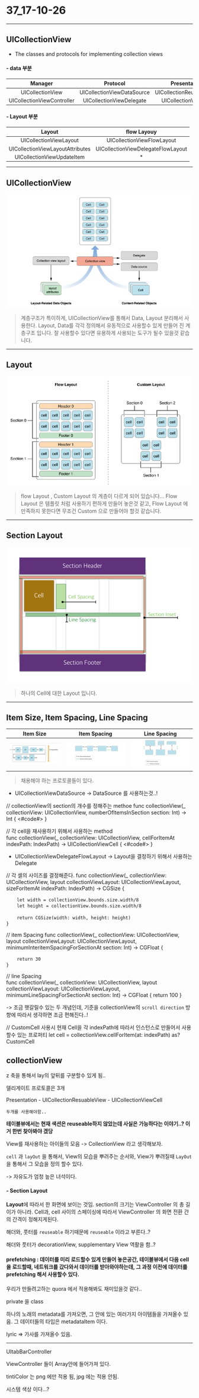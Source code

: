 # 37_17-10-26

---

## UICollectionView

- The classes and protocols for implementing collection views <br>

	
#### - data 부분

| Manager |Protocol |Presentation | 
| :-----: | :-----: | :-----:|
| UICollectionView |UICollectionViewDataSource |  UICollectionReusableView|
| UICollectionViewController |  UICollectionViewDelegate | UICollectionViewCell|

#### - Layout 부분

| Layout | flow Layouy |
| :-----: | :-----: | 
| UICollectionViewLayout| UICollectionViewFlowLayout| 
|UICollectionViewLayoutAttributes | UICollectionViewDelegateFlowLayout|
| UICollectionViewUpdateItem | * |

---

## UICollectionView

<p align="center">

![screen](/study/image/UICollectionView.jpg)

</p>

> 계층구조가 특이하게, UICollectionView를 통해서 Data, Layout 분리해서 사용한다. Layout, Data를 각각 정의해서 유동적으로 사용할수 있게 만들어 진 계층구조 입니다. 잘 사용할수 있다면 유용하게 사용되는 도구가 될수 있을것 같습니다.


---

## Layout 

<p align="center">

![screen](/study/image/UICollectionView-1.jpg)

</p>

> flow Layout , Custom Layout 의 계층이 다르게 되어 있습니다... Flow Layout 은 템플릿 처럼 사용하기 편하게 만들어 놓은것 같고, Flow Layout 에 만족하지 못한다면 무조건 Custom 으로 만들어야 할것 같습니다.


---

## Section Layout 

<p align="center">

![screen](/study/image/UICollectionView-2.jpg)

</p>

> 하나의 Cell에 대한 Layout 입니다.


---

## Item Size, Item Spacing, Line Spacing 

| Item Size | Item Spacing | Line Spacing |
| :-------: | :-------: | :-------: |
|![screen](/study/image/UICollectionView-3.jpg) |![screen](/study/image/UICollectionView-4.jpg) | ![screen](/study/image/UICollectionView-5.jpg) |
















> 채용해야 하는 프로토콜들이 있다.


- UICollectionViewDataSource
 	-> DataSource 를 사용하는것..!
 	
// collectionView의 section의 개수를 정해주는 methoe
func collectionView(_ collectionView: UICollectionView, numberOfItemsInSection section: Int) -> Int {
        <#code#>
    }
    
    
// 각 cell을 재사용하기 위해서 사용하는 method     
func collectionView(_ collectionView: UICollectionView, cellForItemAt indexPath: IndexPath) -> UICollectionViewCell {
        <#code#>
    }


- UICollectionViewDelegateFlowLayout 
	-> Layout을 결정하기 위해서 사용하는 Delegate 

// 각 셀의 사이즈를 결정해준다.
func collectionView(_ collectionView: UICollectionView, layout collectionViewLayout: UICollectionViewLayout, sizeForItemAt indexPath: IndexPath) -> CGSize {
        

        let width = collectionView.bounds.size.width/8
        let height = collectionView.bounds.size.width/8
        
        return CGSize(width: width, height: height)
    }
    
    
// item Spacing 
func collectionView(_ collectionView: UICollectionView, layout collectionViewLayout: UICollectionViewLayout, minimumInteritemSpacingForSectionAt section: Int) -> CGFloat {
        
        return 30
    }
// line Spacing    
func collectionView(_ collectionView: UICollectionView, layout collectionViewLayout: UICollectionViewLayout, minimumLineSpacingForSectionAt section: Int) -> CGFloat {
        return 100
    }

 -> 조금 햇갈릴수 있는 두 개념인데, 기준을 collectionView의 `scroll direction` 방향에 따라서 생각하면 조금 편해진다..! 
 
 

 





// CustomCell 사용시 현재 Cell을 각 indexPath에 따라서 인스턴스로 만들어서 사용할수 있는 프로퍼티
let cell = collectionView.cellForItem(at: indexPath) as? CustomCell




## collectionView

z 축을 통해서 lay의 앞뒤를 구분할수 있게 됨..

델리게이트 프로토콜은 3개 

Presentation 
	- UICollectionResuableView
	- UICollectionViewCell

	두개를 사용해야함..
	
**테이블뷰에서는 현재 색션은 reuseable하지 않았는데 사실은 가능하다는 이야기..? 이거 한번 찾아봐야 겠당**

View를 재사용하는 아이들의 모음 -> CollectionView 라고 생각해보자.

`cell` 과 `layOut` 을 통해서, View의 모습을 뿌려주는 순서와, View가 뿌려질때 `LayOut` 을 통해서 그 모습을 정의 할수 있다. 

 -> 자유도가 엄청 높은 녀석이다.
 
 
 #### - Section Layout 
 
 **Layout**에 따라서 한 화면에 보이는 것임. section의 크기는 ViewController 의 총 길이가 아니라. Cell과, cell 사이의 스페이싱에 따라서 ViewController 의 화면 전환 간의 간격이 정해지게된다. 
 
 해더와, 풋터를 `reuseable` 하기때문에 `reuseable` 이라고 부른다..? 
 
 해더와 풋터가 decorationView, supplementary View 역활을 함..?



#### prefetching : 데이터를 미리 로드할수 있게 만들어 놓은공간, 테이블뷰에서 다음 cell을 로드할때, 네트워크를 갔다와서 데이터를 받아와야하는데, 그 과정 이전에 데이터를 prefetching 해서 사용할수 있다. 

우리가 만들려고하는 quora 에서 적용해봐도 재미있을것 같다..


private 을 class 

하나의 노래의 metadata를 가져오면, 그 안에 있는 여러가지 아이템들을 가져올수 있음. 그 데이터들의 타입은 metadataItem 이다.


lyric => 가사를 가져올수 있음.


---

UItabBarController 

ViewController 들이 Array안에 들어가져 있다.

tintiColor 는 png 에만 적용 됨, jpg 에는 적용 안됨.

시스템 색상 이다...?